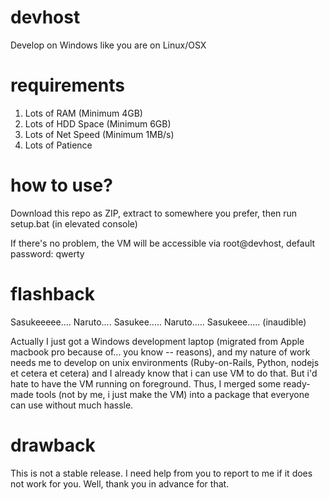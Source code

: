 # devhost
Develop on Windows like you are on Linux/OSX

# requirements

1. Lots of RAM (Minimum 4GB)
2. Lots of HDD Space (Minimum 6GB)
3. Lots of Net Speed (Minimum 1MB/s)
4. Lots of Patience

# how to use?

Download this repo as ZIP, extract to somewhere you prefer, then run setup.bat (in elevated console)

If there's no problem, the VM will be accessible via root@devhost, default password: qwerty

# flashback

Sasukeeeee....
Naruto....
Sasukee.....
Naruto.....
Sasukeee.....
(inaudible)

Actually I just got a Windows development laptop (migrated from Apple macbook pro because of... you know -- reasons), and my nature of work needs
me to develop on unix environments (Ruby-on-Rails, Python, nodejs et cetera et cetera) and I already know that i can use VM to do that.
But i'd hate to have the VM running on foreground. Thus, I merged some ready-made tools (not by me, i just make the VM) into a package that
everyone can use without much hassle.

# drawback

This is not a stable release. I need help from you to report to me if it does not work for you. Well, thank you in advance for that.
